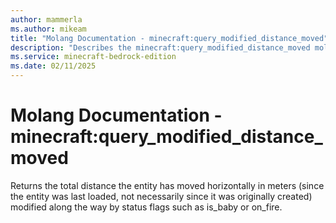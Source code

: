 ```yaml
---
author: mammerla
ms.author: mikeam
title: "Molang Documentation - minecraft:query_modified_distance_moved"
description: "Describes the minecraft:query_modified_distance_moved molang"
ms.service: minecraft-bedrock-edition
ms.date: 02/11/2025 
---
```


# Molang Documentation - minecraft:query_modified_distance_moved

Returns the total distance the entity has moved horizontally in meters (since the entity was last loaded, not necessarily since it was originally created) modified along the way by status flags such as is_baby or on_fire.
